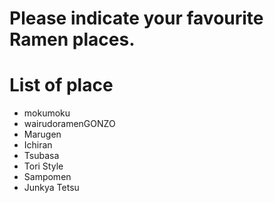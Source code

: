 # Please indicate your favourite Ramen places.

# List of place
- mokumoku
- wairudoramenGONZO
- Marugen
- Ichiran
- Tsubasa
- Tori Style
- Sampomen
- Junkya Tetsu

